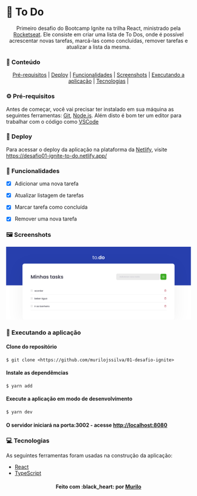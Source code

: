# :notebook: To Do

<p align="center">Primeiro desafio do Bootcamp Ignite na trilha React, ministrado pela <a href="https://github.com/rocketseat">Rocketseat</a>. Ele consiste em criar uma lista de To Dos, onde é possível acrescentar novas tarefas, marcá-las como concluídas, remover tarefas e atualizar a lista da mesma.</p>

### :pushpin: Conteúdo

<p align="center">
	<a href="#pre-requisitos">Pré-requisitos</a> | 
	<a href="#deploy">Deploy</a> | 
	<a href="#funcionalidades">Funcionalidades</a> | 
	<a href="#screenshots">Screenshots</a> | 
	<a href="#executando-a-aplicacao">Executando a aplicação</a> | 
	<a href="#tecnologias">Tecnologias</a> | 
</p>

### :gear: Pré-requisitos

Antes de começar, você vai precisar ter instalado em sua máquina as seguintes ferramentas:
[Git](https://git-scm.com), [Node.js](https://nodejs.org/en/). 
Além disto é bom ter um editor para trabalhar com o código como [VSCode](https://code.visualstudio.com/)

### :link: Deploy

<p>
	Para acessar o deploy da aplicação na plataforma da <a href="https://app.netlify.com/">Netlify</a>, visite
	<a href="https://desafio01-ignite-to-do.netlify.app/">https://desafio01-ignite-to-do.netlify.app/</a>
</p>

### :hammer: Funcionalidades

- [x] Adicionar uma nova tarefa
- [x] Atualizar listagem de tarefas
- [x] Marcar tarefa como concluída
- [x] Remover uma nova tarefa



### :framed_picture: Screenshots

<p align="center">
	<img alt="To Do" src="./src/assets/To Do.png" />
</p>

### :rocket: Executando a aplicação

#### Clone do repositório

```shell
$ git clone <https://github.com/murilojssilva/01-desafio-ignite>
```

#### Instale as dependêmcias

```shell
$ yarn add
```

#### Execute a aplicação em modo de desenvolvimento

```shell
$ yarn dev
```

#### O servidor iniciará na porta:3002 - acesse <http://localhost:8080>

### :computer: Tecnologias

As seguintes ferramentas foram usadas na construção da aplicação:

- [React](https://pt-br.reactjs.org/)
- [TypeScript](https://www.typescriptlang.org/)

<h4 align="center">Feito com :black_heart: por <a href="https://github.com/murilojssilva">Murilo</a></h4>
